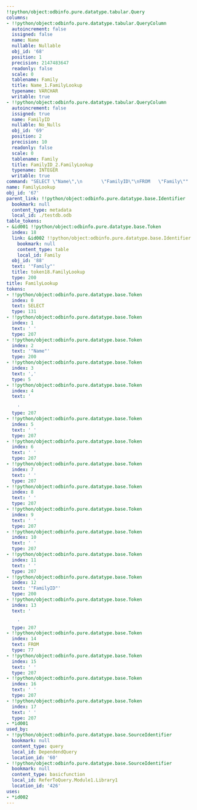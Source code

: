 ```yaml
---
!!python/object:odbinfo.pure.datatype.tabular.Query
columns:
- !!python/object:odbinfo.pure.datatype.tabular.QueryColumn
  autoincrement: false
  issigned: false
  name: Name
  nullable: Nullable
  obj_id: '68'
  position: 1
  precision: 2147483647
  readonly: false
  scale: 0
  tablename: Family
  title: Name_1.FamilyLookup
  typename: VARCHAR
  writable: true
- !!python/object:odbinfo.pure.datatype.tabular.QueryColumn
  autoincrement: false
  issigned: true
  name: FamilyID
  nullable: No_Nulls
  obj_id: '69'
  position: 2
  precision: 10
  readonly: false
  scale: 0
  tablename: Family
  title: FamilyID_2.FamilyLookup
  typename: INTEGER
  writable: true
command: "SELECT \"Name\",\n       \"FamilyID\"\nFROM   \"Family\""
name: FamilyLookup
obj_id: '67'
parent_link: !!python/object:odbinfo.pure.datatype.base.Identifier
  bookmark: null
  content_type: metadata
  local_id: ./testdb.odb
table_tokens:
- &id001 !!python/object:odbinfo.pure.datatype.base.Token
  index: 18
  link: &id002 !!python/object:odbinfo.pure.datatype.base.Identifier
    bookmark: null
    content_type: table
    local_id: Family
  obj_id: '88'
  text: '"Family"'
  title: token18.FamilyLookup
  type: 200
title: FamilyLookup
tokens:
- !!python/object:odbinfo.pure.datatype.base.Token
  index: 0
  text: SELECT
  type: 131
- !!python/object:odbinfo.pure.datatype.base.Token
  index: 1
  text: ' '
  type: 207
- !!python/object:odbinfo.pure.datatype.base.Token
  index: 2
  text: '"Name"'
  type: 200
- !!python/object:odbinfo.pure.datatype.base.Token
  index: 3
  text: ','
  type: 5
- !!python/object:odbinfo.pure.datatype.base.Token
  index: 4
  text: '

    '
  type: 207
- !!python/object:odbinfo.pure.datatype.base.Token
  index: 5
  text: ' '
  type: 207
- !!python/object:odbinfo.pure.datatype.base.Token
  index: 6
  text: ' '
  type: 207
- !!python/object:odbinfo.pure.datatype.base.Token
  index: 7
  text: ' '
  type: 207
- !!python/object:odbinfo.pure.datatype.base.Token
  index: 8
  text: ' '
  type: 207
- !!python/object:odbinfo.pure.datatype.base.Token
  index: 9
  text: ' '
  type: 207
- !!python/object:odbinfo.pure.datatype.base.Token
  index: 10
  text: ' '
  type: 207
- !!python/object:odbinfo.pure.datatype.base.Token
  index: 11
  text: ' '
  type: 207
- !!python/object:odbinfo.pure.datatype.base.Token
  index: 12
  text: '"FamilyID"'
  type: 200
- !!python/object:odbinfo.pure.datatype.base.Token
  index: 13
  text: '

    '
  type: 207
- !!python/object:odbinfo.pure.datatype.base.Token
  index: 14
  text: FROM
  type: 77
- !!python/object:odbinfo.pure.datatype.base.Token
  index: 15
  text: ' '
  type: 207
- !!python/object:odbinfo.pure.datatype.base.Token
  index: 16
  text: ' '
  type: 207
- !!python/object:odbinfo.pure.datatype.base.Token
  index: 17
  text: ' '
  type: 207
- *id001
used_by:
- !!python/object:odbinfo.pure.datatype.base.SourceIdentifier
  bookmark: null
  content_type: query
  local_id: DependendQuery
  location_id: '60'
- !!python/object:odbinfo.pure.datatype.base.SourceIdentifier
  bookmark: null
  content_type: basicfunction
  local_id: ReferToQuery.Module1.Library1
  location_id: '426'
uses:
- *id002
---
```

